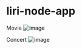 # liri-node-app

Movie
![image](https://user-images.githubusercontent.com/40958896/49692152-4e534880-fb4b-11e8-9d42-681bdfa1aeb4.png)

Concert
![image](https://user-images.githubusercontent.com/40958896/49692160-835f9b00-fb4b-11e8-92bc-127df444e13d.png)

